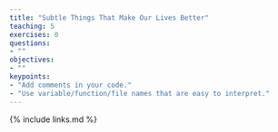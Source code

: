 ```yaml
---
title: "Subtle Things That Make Our Lives Better"
teaching: 5
exercises: 0
questions:
- ""
objectives:
- ""
keypoints:
- "Add comments in your code."
- "Use variable/function/file names that are easy to interpret."
---
```


{% include links.md %}

